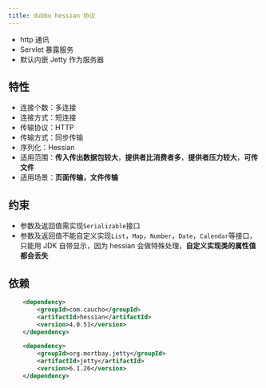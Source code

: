 ```yaml
---
title: dubbo hessian 协议
---
```


- http 通讯
- Servlet 暴露服务
- 默认内嵌 Jetty 作为服务器

## 特性
 - 连接个数：多连接
 - 连接方式：短连接
 - 传输协议：HTTP
 - 传输方式：同步传输
 - 序列化：Hessian
 - 适用范围：**传入传出数据包较大**，**提供者比消费者多**，**提供者压力较大**，**可传文件**
 - 适用场景：**页面传输，文件传输**

## 约束

- 参数及返回值需实现`Serializable`接口
- 参数及返回值不能自定义实现`List`，`Map`，`Number`，`Date`，`Calendar`等接口，只能用 JDK 自带显示，因为 hessian 会做特殊处理，**自定义实现类的属性值都会丢失**

## 依赖

```xml
    <dependency>
        <groupId>com.caucho</groupId>
        <artifactId>hessian</artifactId>
        <version>4.0.51</version>
    </dependency>

    <dependency>
        <groupId>org.mortbay.jetty</groupId>
        <artifactId>jetty</artifactId>
        <version>6.1.26</version>
    </dependency>
```

